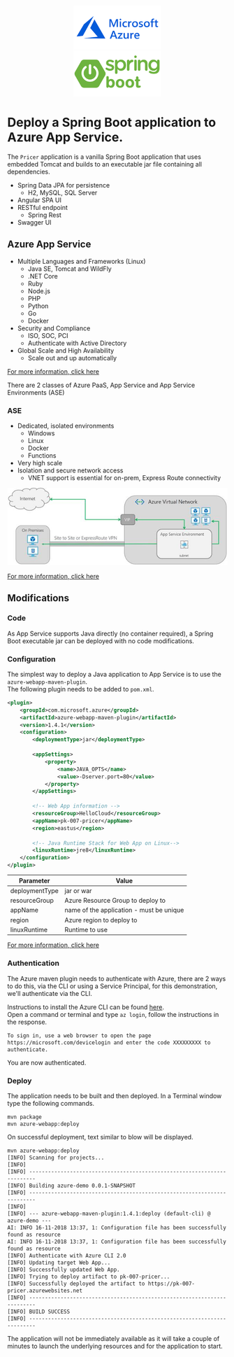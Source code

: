 <p align="center">
  <img src="img/azure.png" width="200px"/>
  <br>
  <img src="img/spring-boot-logo.png" width="200px"/>
</p>

# Deploy a Spring Boot application to Azure App Service.


The `Pricer` application is a vanilla Spring Boot application that uses embedded Tomcat and builds to an 
executable jar file containing all dependencies. 

* Spring Data JPA for persistence
  * H2, MySQL, SQL Server
* Angular SPA UI
* RESTful endpoint
  * Spring Rest
* Swagger UI

## Azure App Service  

* Multiple Languages and Frameworks (Linux)
  * Java SE, Tomcat and WildFly
  * .NET Core
  * Ruby
  * Node.js
  * PHP
  * Python
  * Go
  * Docker
* Security and Compliance
  * ISO, SOC, PCI
  * Authenticate with Active Directory
* Global Scale and High Availability
  * Scale out and up automatically 

[For more information, click here](https://docs.microsoft.com/en-gb/azure/app-service/app-service-web-overview)

There are 2 classes of Azure PaaS, App Service and App Service Environments (ASE)

### ASE 
* Dedicated, isolated environments
  * Windows
  * Linux
  * Docker
  * Functions
* Very high scale
* Isolation and secure network access
  * VNET support is essential for on-prem, Express Route connectivity
   
![](img/networkase-overflow.png?raw=true)   

[For more information, click here](https://docs.microsoft.com/en-us/azure/app-service/environment/intro)
## Modifications 
### Code
As App Service supports Java directly (no container required), a Spring Boot executable jar can be deployed with 
no code modifications.
### Configuration
The simplest way to deploy a Java application to App Service is to use the `azure-webapp-maven-plugin`.  
The following plugin needs to be added to `pom.xml`.
```xml
<plugin>
    <groupId>com.microsoft.azure</groupId>
    <artifactId>azure-webapp-maven-plugin</artifactId>
    <version>1.4.1</version>
    <configuration>
        <deploymentType>jar</deploymentType>

        <appSettings>
            <property>
                <name>JAVA_OPTS</name>
                <value>-Dserver.port=80</value>
            </property>
        </appSettings>

        <!-- Web App information -->
        <resourceGroup>HelloCloud</resourceGroup>
        <appName>pk-007-pricer</appName>
        <region>eastus</region>

        <!-- Java Runtime Stack for Web App on Linux-->
        <linuxRuntime>jre8</linuxRuntime>
    </configuration>
</plugin>
```
|Parameter | Value |
| --- | --- |
| deploymentType | jar or war |
| resourceGroup | Azure Resource Group to deploy to |
| appName | name of the application - must be unique |
| region | Azure region to deploy to |
| linuxRuntime | Runtime to use |

[For more information, click here](https://github.com/Microsoft/azure-maven-plugins/tree/develop/azure-webapp-maven-plugin)

### Authentication
The Azure maven plugin needs to authenticate with Azure, there are 2 ways to do this, via the CLI or using a Service Principal, 
for this demonstration, we'll authenticate via the CLI.

Instructions to install the Azure CLI can be found [here](https://docs.microsoft.com/en-us/cli/azure/install-azure-cli?view=azure-cli-latest).  
Open a command or terminal and type `az login`, follow the instructions in the response.
```
To sign in, use a web browser to open the page https://microsoft.com/devicelogin and enter the code XXXXXXXXX to authenticate.
```
You are now authenticated.

### Deploy
The application needs to be built and then deployed. In a Terminal window type the following commands.
```
mvn package
mvn azure-webapp:deploy
```
On successful deployment, text similar to blow will be displayed.
```
mvn azure-webapp:deploy
[INFO] Scanning for projects...
[INFO]
[INFO] ------------------------------------------------------------------------
[INFO] Building azure-demo 0.0.1-SNAPSHOT
[INFO] ------------------------------------------------------------------------
[INFO]
[INFO] --- azure-webapp-maven-plugin:1.4.1:deploy (default-cli) @ azure-demo ---
AI: INFO 16-11-2018 13:37, 1: Configuration file has been successfully found as resource
AI: INFO 16-11-2018 13:37, 1: Configuration file has been successfully found as resource
[INFO] Authenticate with Azure CLI 2.0
[INFO] Updating target Web App...
[INFO] Successfully updated Web App.
[INFO] Trying to deploy artifact to pk-007-pricer...
[INFO] Successfully deployed the artifact to https://pk-007-pricer.azurewebsites.net
[INFO] ------------------------------------------------------------------------
[INFO] BUILD SUCCESS
[INFO] ------------------------------------------------------------------------
```

The application will not be immediately available as it will take a couple of minutes to launch the 
underlying resources and for the application to start.
 